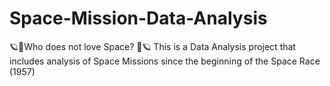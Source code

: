 # Space-Mission-Data-Analysis
🪐🌌Who does not love Space? 🌌🪐
This is a Data Analysis project that includes analysis of Space Missions since the beginning of the Space Race (1957)
